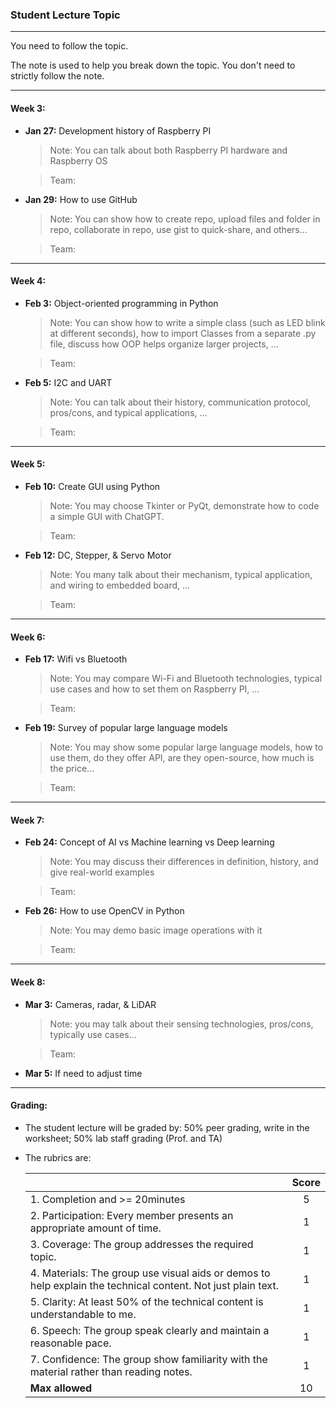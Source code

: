 ### Student Lecture Topic

--------------------------------------------
You need to follow the topic. 

The note is used to help you break down the topic. You don't need to strictly follow the note.

----------------------

#### Week 3:

- **Jan 27:** Development history of Raspberry PI
  
  >Note: You can talk about both Raspberry PI hardware and Raspberry OS
  
  >Team: 
- **Jan 29:** How to use GitHub
  >Note: You can show how to create repo, upload files and folder in repo, collaborate in repo, use gist to quick-share, and others...

  >Team: 

-----------------
#### Week 4:

- **Feb 3:** Object-oriented programming in Python

  > Note: You can show how to write a simple class (such as LED blink at different seconds), how to import Classes from a separate .py file, discuss how OOP helps organize larger projects, ...
  
  > Team: 

- **Feb 5:** I2C and UART

  > Note: You can talk about their history, communication protocol, pros/cons, and typical applications, ...
  
  > Team:

-------------------
#### Week 5:

- **Feb 10:** Create GUI using Python

  > Note: You may choose Tkinter or PyQt, demonstrate how to code a simple GUI with ChatGPT.
  
  > Team:

- **Feb 12:** DC, Stepper, & Servo Motor

  > Note: You many talk about their mechanism, typical application, and wiring to embedded board, ...
  
  > Team:

---------------------
#### Week 6:

- **Feb 17:** Wifi vs Bluetooth

  > Note: You may compare Wi-Fi and Bluetooth technologies, typical use cases and how to set them on Raspberry PI, ...
  
  > Team:

- **Feb 19:** Survey of popular large language models
  
  >Note: You may show some popular large language models, how to use them, do they offer API, are they open-source, how much is the price...
  
  > Team:

----------------------------------
#### Week 7:

- **Feb 24:** Concept of AI vs Machine learning vs Deep learning

  > Note: You may discuss their differences in definition, history, and give real-world examples 
  
  > Team:

- **Feb 26:** How to use OpenCV in Python

  > Note: You may demo basic image operations with it

  > Team: 

-------------------------
#### Week 8:

- **Mar 3:** Cameras, radar, & LiDAR

  > Note: you may talk about their sensing technologies, pros/cons, typically use cases...
  
  > Team:

- **Mar 5:** If need to adjust time

-----------------------

#### Grading:

- The student lecture will be graded by: 50% peer grading, write in the worksheet; 50% lab staff grading (Prof. and TA)
- The rubrics are:

  |                     | Score |
  | ------------------- | :----: |
  | 1. Completion and >= 20minutes     |  5       |
  | 2. Participation: Every member presents an appropriate amount of time. |  1  |
  | 3. Coverage: The group addresses the required topic. |  1  |
  | 4. Materials: The group use visual aids or demos to help explain the technical content. Not just plain text. |  1  |
  | 5. Clarity: At least 50% of the technical content is understandable to me. |  1  |
  | 6. Speech: The group speak clearly and maintain a reasonable pace. |  1  |
  | 7. Confidence: The group show familiarity with the material rather than reading notes. |  1   |
  | **Max allowed**                   |  10  |

